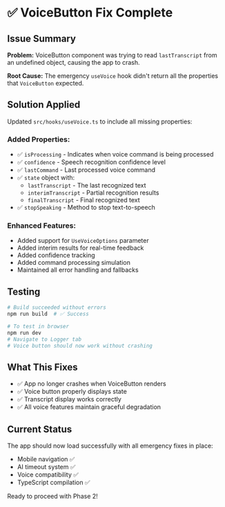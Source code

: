 # ✅ VoiceButton Fix Complete

## Issue Summary
**Problem:** VoiceButton component was trying to read `lastTranscript` from an undefined object, causing the app to crash.

**Root Cause:** The emergency `useVoice` hook didn't return all the properties that `VoiceButton` expected.

## Solution Applied
Updated `src/hooks/useVoice.ts` to include all missing properties:

### Added Properties:
- ✅ `isProcessing` - Indicates when voice command is being processed
- ✅ `confidence` - Speech recognition confidence level
- ✅ `lastCommand` - Last processed voice command
- ✅ `state` object with:
  - `lastTranscript` - The last recognized text
  - `interimTranscript` - Partial recognition results
  - `finalTranscript` - Final recognized text
- ✅ `stopSpeaking` - Method to stop text-to-speech

### Enhanced Features:
- Added support for `UseVoiceOptions` parameter
- Added interim results for real-time feedback
- Added confidence tracking
- Added command processing simulation
- Maintained all error handling and fallbacks

## Testing
```bash
# Build succeeded without errors
npm run build  # ✅ Success

# To test in browser
npm run dev
# Navigate to Logger tab
# Voice button should now work without crashing
```

## What This Fixes
- ✅ App no longer crashes when VoiceButton renders
- ✅ Voice button properly displays state
- ✅ Transcript display works correctly
- ✅ All voice features maintain graceful degradation

## Current Status
The app should now load successfully with all emergency fixes in place:
- Mobile navigation ✅
- AI timeout system ✅
- Voice compatibility ✅
- TypeScript compilation ✅

Ready to proceed with Phase 2!